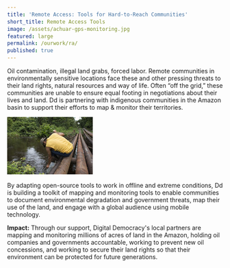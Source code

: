 ```yaml
---
title: 'Remote Access: Tools for Hard-to-Reach Communities'
short_title: Remote Access Tools
image: /assets/achuar-gps-monitoring.jpg
featured: large
permalink: /ourwork/ra/
published: true
---
```

Oil contamination, illegal land grabs, forced labor. Remote communities in environmentally sensitive locations face these and other pressing threats to their land rights, natural resources and way of life. Often “off the grid,” these communities are unable to ensure equal footing in negotiations about their lives and land. Dd is partnering with indigenous communities in the Amazon basin to support their efforts to map & monitor their territories.

![collecting a water sample](/assets/pastaza-water-sample.jpg)

By adapting open-source tools to work in offline and extreme conditions, Dd is building a toolkit of mapping and monitoring tools to enable communities to document environmental degradation and government threats, map their use of the land, and engage with a global audience using mobile technology.

**Impact:** Through our support, Digital Democracy's local partners are mapping and monitoring millions of acres of land in the Amazon, holding oil companies and governments accountable, working to prevent new oil concessions, and working to secure their land rights so that their environment can be protected for future generations. 

